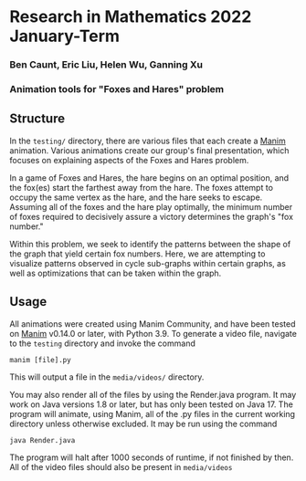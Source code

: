 # Research in Mathematics 2022 January-Term

### Ben Caunt, Eric Liu, Helen Wu, Ganning Xu

### Animation tools for "Foxes and Hares" problem

## Structure

In the `testing/` directory, there are various files that each create a [Manim](https://www.manim.community/) animation. Various animations create our group's final presentation, which focuses on explaining aspects of the Foxes and Hares problem. 

In a game of Foxes and Hares, the hare begins on an optimal position, and the fox(es) start the farthest away from the hare. The foxes attempt to occupy the same vertex as the hare, and the hare seeks to escape. Assuming all of the foxes and the hare play optimally, the minimum number of foxes required to decisively assure a victory determines the graph's "fox number."

Within this problem, we seek to identify the patterns between the shape of the graph that yield certain fox numbers. Here, we are attempting to visualize patterns observed in cycle sub-graphs within certain graphs, as well as optimizations that can be taken within the graph.

## Usage

All animations were created using Manim Community, and have been tested on [Manim](https://github.com/ManimCommunity/manim) v0.14.0 or later, with Python 3.9. To generate a video file, navigate to the `testing` directory and invoke the command

`manim [file].py`

This will output a file in the `media/videos/` directory. 

You may also render all of the files by using the Render.java program. It may work on Java versions 1.8 or later, but has only been tested on Java 17. The program will animate, using Manim, all of the .py files in the current working directory unless otherwise excluded. It may be run using the command

`java Render.java`

The program will halt after 1000 seconds of runtime, if not finished by then. All of the video files should also be present in `media/videos`
